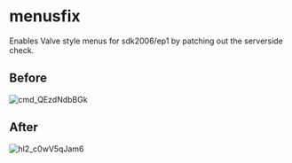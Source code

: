 # menusfix
Enables Valve style menus for sdk2006/ep1 by patching out the serverside check.

## Before
![cmd_QEzdNdbBGk](https://github.com/gmod9/menusfix/assets/99887872/61f3ae2b-d951-4347-a981-b94b1d8ae090)

## After
![hl2_c0wV5qJam6](https://github.com/gmod9/menusfix/assets/99887872/21ac1b5a-a3f7-4c16-83f1-3d4897d9f875)
